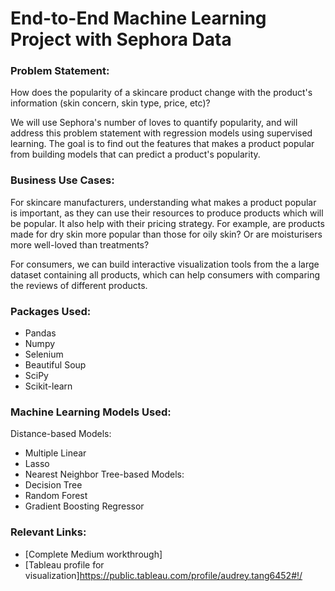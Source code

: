 # End-to-End Machine Learning Project with Sephora Data

### Problem Statement:
How does the popularity of a skincare product change with the product's information (skin concern, skin type, price, etc)?

We will use Sephora's number of loves to quantify popularity, and will address this problem statement with regression models using supervised learning. The goal is to find out the features that makes a product popular from building models that can predict a product's popularity.

### Business Use Cases:
For skincare manufacturers, understanding what makes a product popular is important, as they can use their resources to produce products which will be popular. It also help with their pricing strategy. For example, are products made for dry skin more popular than those for oily skin? Or are moisturisers more well-loved than treatments?

For consumers, we can build interactive visualization tools from the a large dataset containing all products, which can help consumers with comparing the reviews of different products.

### Packages Used:
- Pandas
- Numpy
- Selenium
- Beautiful Soup
- SciPy
- Scikit-learn

### Machine Learning Models Used:
Distance-based Models:
- Multiple Linear 
- Lasso
- Nearest Neighbor
Tree-based Models:
- Decision Tree
- Random Forest
- Gradient Boosting Regressor

### Relevant Links:
- [Complete Medium workthrough] 
- [Tableau profile for visualization]https://public.tableau.com/profile/audrey.tang6452#!/
```
